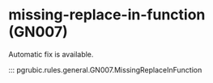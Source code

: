 # missing-replace-in-function (GN007)

Automatic fix is available.

::: pgrubic.rules.general.GN007.MissingReplaceInFunction
